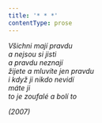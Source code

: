 ```yaml
---
title: '* * *'
contentType: prose
---
```


_Všichni mají pravdu  
a nejsou si jisti  
a pravdu neznají  
žijete a mluvíte jen pravdu  
i když ji nikdo nevidí  
máte ji  
to je zoufalé a bolí to_

_(2007)_
